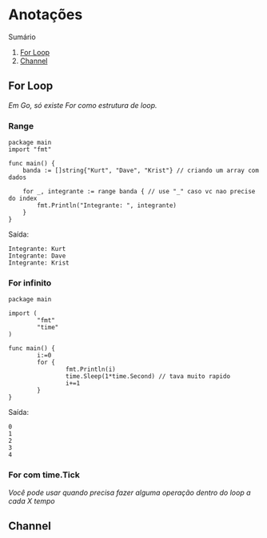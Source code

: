 # Anotações

Sumário
1. [For Loop](##for-loop)
2. [Channel](##Channel)

## For Loop
_Em Go, só existe For como estrutura de loop._ 

### Range

```
package main
import "fmt"

func main() {
	banda := []string{"Kurt", "Dave", "Krist"} // criando um array com dados
	
	for _, integrante := range banda { // use "_" caso vc nao precise do index
		fmt.Println("Integrante: ", integrante)
	}
}
``` 
Saída: 
```
Integrante: Kurt
Integrante: Dave
Integrante: Krist
```

### For infinito 
```
package main

import (
        "fmt"
        "time"
)

func main() {
        i:=0
        for {
                fmt.Println(i)
                time.Sleep(1*time.Second) // tava muito rapido
                i+=1
        }
}
``` 
Saída: 
```
0
1
2
3
4
```

### For com time.Tick
_Você pode usar quando precisa fazer alguma operação dentro do loop a cada X tempo_ 

## Channel
